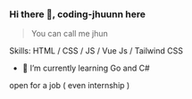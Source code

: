 ### Hi there 👋, coding-jhuunn here

 > You can call me jhun

Skills:  HTML / CSS / JS / Vue Js / Tailwind CSS

- 🌱 I’m currently learning Go and C#

open for a job ( even internship )

